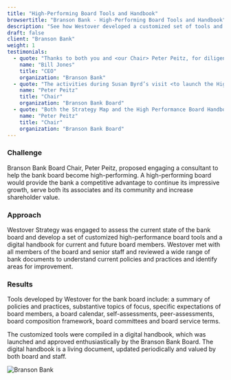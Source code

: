 ```yaml
---
title: "High-Performing Board Tools and Handbook"
browsertitle: "Branson Bank - High-Performing Board Tools and Handbook"
description: "See how Westover developed a customized set of tools and practices for the Branson Bank board."
draft: false
client: "Branson Bank"
weight: 1
testimonials:
  - quote: "Thanks to both you and <our Chair> Peter Peitz, for diligent leadership in the High-Performance Board process. The tools I now possess as a result of this work allow me to move ahead purposefully with the confidence of knowing that we will meet our desired objectives."
    name: "Bill Jones"
    title: "CEO"
    organization: "Branson Bank"
  - quote: "The activities during Susan Byrd’s visit <to launch the High Performance Board Handbook> the comments made, the body language, show that Susan is respected and liked by our whole team. Susan earned our respect, we like her ways of leading and persuasion and are thankful that we kept the project on line and moving. It is fun working with her."
    name: "Peter Peitz"
    title: "Chair"
    organization: "Branson Bank Board"
  - quote: "Both the Strategy Map and the High Performance Board Handbook have significant value for the bank, by being complete, concise and comprehensive. What a way for a director to remain current!"
    name: "Peter Peitz"
    title: "Chair"
    organization: "Branson Bank Board"
---
```

### Challenge
Branson Bank Board Chair, Peter Peitz, proposed engaging a consultant to help the bank board become high-performing. A high-performing board would provide the bank a competitive advantage to continue its impressive growth, serve both its associates and its community and increase shareholder value. 

### Approach
Westover Strategy was engaged to assess the current state of the bank board and develop a set of customized high-performance board tools and a digital handbook for current and future board members. Westover met with all members of the board and senior staff and reviewed a wide range of bank documents to understand current policies and practices and identify areas for improvement. 

### Results
Tools developed by Westover for the bank board include: a summary of policies and practices, substantive topics of focus, specific expectations of board members, a board calendar, self-assessments, peer-assessments, board composition framework, board committees and board service terms. 

The customized tools were compiled in a digital handbook, which was launched and approved enthusiastically by the Branson Bank Board. The digital handbook is a living document, updated periodically and valued by both board and staff.

![Branson Bank](/static/images/work/branson-bank.jpg)
